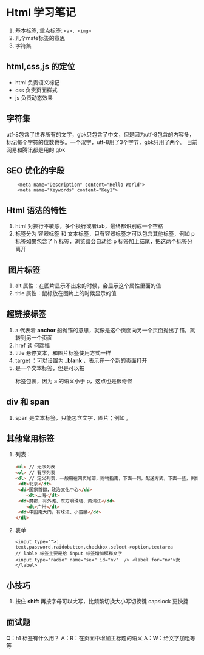 # Html 学习笔记

1. 基本标签, 重点标签: ` <a>, <img> ` 
2. 几个mate标签的意思
3. 字符集

## html,css,js 的定位

* html 负责语义标记
* css 负责页面样式
* js 负责动态效果

## 字符集

utf-8包含了世界所有的文字，gbk只包含了中文，但是因为utf-8包含的内容多，标记每个字符的位数也多。一个汉字，utf-8用了3个字节，gbk只用了两个。
目前网易和腾讯都是用的 gbk

## SEO 优化的字段

```
    <meta name="Description" content="Hello World">
    <meta name="Keywords" content="Key1">
```

## Html 语法的特性

1. html 对换行不敏感，多个换行或者tab，最终都识别成一个空格
2. 标签分为 容器标签 和 文本标签，只有容器标签才可以包含其他标签，例如 p 标签如果包含了 h 标签，浏览器会自动给 p 标签加上结尾，把这两个标签分离开

## <img> 图片标签

1. alt 属性：在图片显示不出来的时候，会显示这个属性里面的值
2. title 属性：鼠标放在图片上的时候显示的值

## <a> 超链接标签

1. a 代表着 **anchor** 船抛锚的意思，就像是这个页面向另一个页面抛出了锚，跳转到另一个页面
2. href 读 何瑞福
3. title 悬停文本，和图片标签使用方式一样
4. target ：可以设置为 **_blank** ，表示在一个新的页面打开
5. <a> 是一个文本标签，但是可以被 <p> 标签包裹，因为 a 的语义小于 p，这点也是很奇怪

## div 和 span

1. span 是文本标签，只能包含文字，图片；例如 <a>, <img>


## 其他常用标签

1. 列表：

   ```html
   <ul> // 无序列表
   <ol> // 有序列表
   <dl> // 定义列表，一般用在网页尾部，购物指南，下面一列，配送方式，下面一些，例如京东最下方，纤细看CSS第一天笔记第9页
   	<dt>北京</dt>
   	<dd>国家首都，政治文化中心</dd>
       <dt>上海</dt>
   	<dd>魔都，有外滩、东方明珠塔、黄浦江</dd>
       <dt>广州</dt>
   	<dd>中国南大门，有珠江、小蛮腰</dd>
   </dl>
   ```

2. 表单

   ```
   <input type="">:
   text,password,raidobutton,checkbox,select->option,textarea
   // lable 标签主要是给 input 标签增加解释文字
   <input type="radio" name="sex" id="nv"  /> <label for="nv">女</label>
   ```

## 小技巧

1. 按住 **shift** 再按字母可以大写，比频繁切换大小写切换键 capslock 更快捷

## 面试题

Q：h1 标签有什么用？
A：R：在页面中增加主标题的语义
A：W：给文字加粗等等